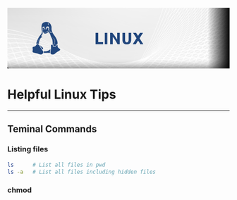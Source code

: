 ![1756231671023](image/LinuxCommands/1756231671023.png)



# Helpful Linux Tips

---

## Teminal Commands

### Listing files

```bash
ls      # List all files in pwd
ls -a   # List all files including hidden files

```

### chmod

```

```
